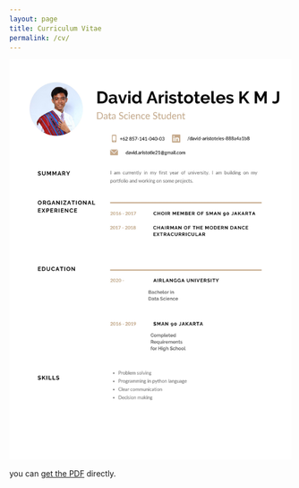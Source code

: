 ```yaml
---
layout: page
title: Curriculum Vitae
permalink: /cv/
---
```


![cv](https://github.com/Oceannbreezq/oceannbreezq.github.io/blob/master/0001.JPG)

you can [get the PDF](CV.pdf) directly.
